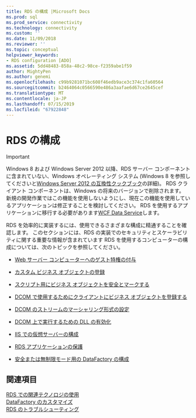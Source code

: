 ```yaml
---
title: RDS の構成 |Microsoft Docs
ms.prod: sql
ms.prod_service: connectivity
ms.technology: connectivity
ms.custom: ''
ms.date: 11/09/2018
ms.reviewer: ''
ms.topic: conceptual
helpviewer_keywords:
- RDS configuration [ADO]
ms.assetid: 5dd48483-858a-48c2-98ce-f2359abe1f59
author: MightyPen
ms.author: genemi
ms.openlocfilehash: c99b9281071bc608f46edb9ace3c374c1fa60564
ms.sourcegitcommit: b2464064c0566590e486a3aafae6d67ce2645cef
ms.translationtype: MT
ms.contentlocale: ja-JP
ms.lasthandoff: 07/15/2019
ms.locfileid: "67922848"
---
```

# <a name="configuring-rds"></a>RDS の構成
> [!IMPORTANT]
>  Windows 8 および Windows Server 2012 以降、RDS サーバー コンポーネントに含まれていない、Windows オペレーティング システム (Windows 8 を参照してくださいと[Windows Server 2012 の互換性クックブック](https://www.microsoft.com/download/details.aspx?id=27416)の詳細)。 RDS クライアント コンポーネントは、Windows の将来のバージョンで削除されます。 新規の開発作業ではこの機能を使用しないようにし、現在この機能を使用しているアプリケーションは修正することを検討してください。 RDS を使用するアプリケーションに移行する必要があります[WCF Data Service](https://go.microsoft.com/fwlink/?LinkId=199565)します。  
  
 RDS を効率的に実装するには、使用できるさまざまな構成に精通することを確認します。 このセクションには、RDS の実装でのセキュリティとスケーラビリティに関する重要な情報が含まれています RDS を使用するコンピューターの構成については、次のトピックを参照してください。  
  
-   [Web サーバー コンピューターへのゲスト特権の付与](../../../ado/guide/remote-data-service/granting-guest-privileges-to-a-web-server-computer.md)  
  
-   [カスタム ビジネス オブジェクトの登録](../../../ado/guide/remote-data-service/registering-a-custom-business-object.md)  
  
-   [スクリプト用にビジネス オブジェクトを安全とマークする](../../../ado/guide/remote-data-service/marking-business-objects-as-safe-for-scripting.md)  
  
-   [DCOM で使用するためにクライアントにビジネス オブジェクトを登録する](../../../ado/guide/remote-data-service/registering-business-objects-on-the-client-for-use-with-dcom.md)  
  
-   [DCOM のストリームのマーシャリング形式の設定](../../../ado/guide/remote-data-service/setting-dcom-stream-marshaling-format.md)  
  
-   [DCOM 上で実行するための DLL の有効化](../../../ado/guide/remote-data-service/enabling-a-dll-to-run-on-dcom.md)  
  
-   [IIS での仮想サーバーの構成](../../../ado/guide/remote-data-service/configuring-virtual-servers-on-iis.md)  
  
-   [RDS アプリケーションの保護](../../../ado/guide/remote-data-service/securing-rds-applications.md)  
  
-   [安全または無制限モード用の DataFactory の構成](../../../ado/guide/remote-data-service/configuring-datafactory-for-safe-or-unrestricted-modes.md)  
  
## <a name="see-also"></a>関連項目  
 [RDS での関連テクノロジの使用](../../../ado/guide/remote-data-service/using-related-technologies-with-rds.md)   
 [DataFactory のカスタマイズ](../../../ado/guide/remote-data-service/datafactory-customization.md)   
 [RDS のトラブルシューティング](../../../ado/guide/remote-data-service/troubleshooting-rds.md)


